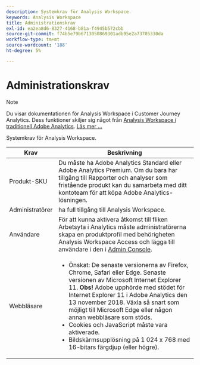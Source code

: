 ```yaml
---
description: Systemkrav för Analysis Workspace.
keywords: Analysis Workspace
title: Administrationskrav
exl-id: ea2ea8d6-8327-4168-b81a-f4945b572cbb
source-git-commit: f74b5e79b6713050869301adb95e2a73705330da
workflow-type: tm+mt
source-wordcount: '188'
ht-degree: 5%

---
```


# Administrationskrav

>[!NOTE]
>
>Du visar dokumentationen för Analysis Workspace i Customer Journey Analytics. Dess funktioner skiljer sig något från [Analysis Workspace i traditionell Adobe Analytics](https://experienceleague.adobe.com/docs/analytics/analyze/analysis-workspace/home.html). [Läs mer …](/help/getting-started/cja-aa.md)

Systemkrav för Analysis Workspace.

| Krav | Beskrivning |
|--- |--- |
| Produkt-SKU | Du måste ha Adobe Analytics Standard eller Adobe Analytics Premium. Om du bara har tillgång till Rapporter och analyser som fristående produkt kan du samarbeta med ditt kontoteam för att köpa Adobe Analytics-lösningen. |
| Administratörer | ha full tillgång till Analysis Workspace. |
| Användare | För att kunna aktivera åtkomst till fliken Arbetsyta i Analytics måste administratörerna skapa en produktprofil med behörigheten Analysis Workspace Access och lägga till användare i den i [Admin Console](https://experienceleague.adobe.com/docs/analytics/admin/admin-console/permissions/product-profile.html). |
| Webbläsare | <ul><li>Önskat: De senaste versionerna av Firefox, Chrome, Safari eller Edge. Senaste versionen av Microsoft Internet Explorer 11. **Obs!**  Adobe upphörde med stödet för Internet Explorer 11 i Adobe Analytics den 13 november 2018. Växla så snart som möjligt till Microsoft Edge eller någon annan webbläsare som stöds.</li><li>Cookies och JavaScript måste vara aktiverade.</li><li>Bildskärmsupplösning på 1 024 x 768 med 16-bitars färgdjup (eller högre).</li></ul> |
